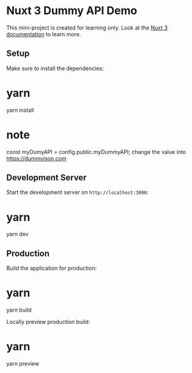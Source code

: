 # Nuxt 3 Dummy API Demo

This mini-project is created for learning only.
Look at the [Nuxt 3 documentation](https://nuxt.com/docs/getting-started/introduction) to learn more.

## Setup

Make sure to install the dependencies:

# yarn
yarn install

# note
const myDumyAPI = config.public.myDummyAPI;
change the value into  https://dummyjson.com


## Development Server

Start the development server on `http://localhost:3000`:

# yarn
yarn dev

## Production

Build the application for production:

# yarn
yarn build

Locally preview production build:

# yarn
yarn preview

